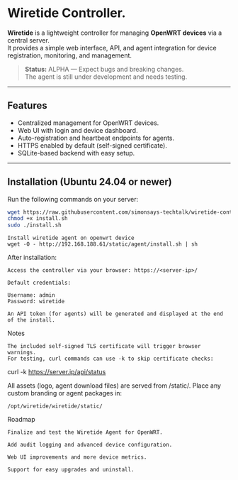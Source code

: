 # Wiretide Controller.

**Wiretide** is a lightweight controller for managing **OpenWRT devices** via a central server.  
It provides a simple web interface, API, and agent integration for device registration, monitoring, and management.

> **Status:** ALPHA — Expect bugs and breaking changes.  
> The agent is still under development and needs testing.

---

## Features
- Centralized management for OpenWRT devices.
- Web UI with login and device dashboard.
- Auto-registration and heartbeat endpoints for agents.
- HTTPS enabled by default (self-signed certificate).
- SQLite-based backend with easy setup.

---

## Installation (Ubuntu 24.04 or newer)

Run the following commands on your server:

```bash
wget https://raw.githubusercontent.com/simonsays-techtalk/wiretide-controller/main/install.sh -O install.sh
chmod +x install.sh
sudo ./install.sh
```

```
Install wiretide agent on openwrt device
wget -O - http://192.168.188.61/static/agent/install.sh | sh
```

After installation:

    Access the controller via your browser: https://<server-ip>/

    Default credentials:

    Username: admin
    Password: wiretide

    An API token (for agents) will be generated and displayed at the end of the install.

Notes

    The included self-signed TLS certificate will trigger browser warnings.
    For testing, curl commands can use -k to skip certificate checks:

curl -k https://server.ip/api/status

All assets (logo, agent download files) are served from /static/.
Place any custom branding or agent packages in:

    /opt/wiretide/wiretide/static/

Roadmap

    Finalize and test the Wiretide Agent for OpenWRT.

    Add audit logging and advanced device configuration.

    Web UI improvements and more device metrics.

    Support for easy upgrades and uninstall.
